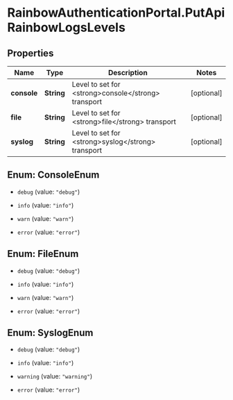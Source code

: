 # RainbowAuthenticationPortal.PutApiRainbowLogsLevels

## Properties

Name | Type | Description | Notes
------------ | ------------- | ------------- | -------------
**console** | **String** | Level to set for &lt;strong&gt;console&lt;/strong&gt; transport | [optional] 
**file** | **String** | Level to set for &lt;strong&gt;file&lt;/strong&gt; transport | [optional] 
**syslog** | **String** | Level to set for &lt;strong&gt;syslog&lt;/strong&gt; transport | [optional] 



## Enum: ConsoleEnum


* `debug` (value: `"debug"`)

* `info` (value: `"info"`)

* `warn` (value: `"warn"`)

* `error` (value: `"error"`)





## Enum: FileEnum


* `debug` (value: `"debug"`)

* `info` (value: `"info"`)

* `warn` (value: `"warn"`)

* `error` (value: `"error"`)





## Enum: SyslogEnum


* `debug` (value: `"debug"`)

* `info` (value: `"info"`)

* `warning` (value: `"warning"`)

* `error` (value: `"error"`)




